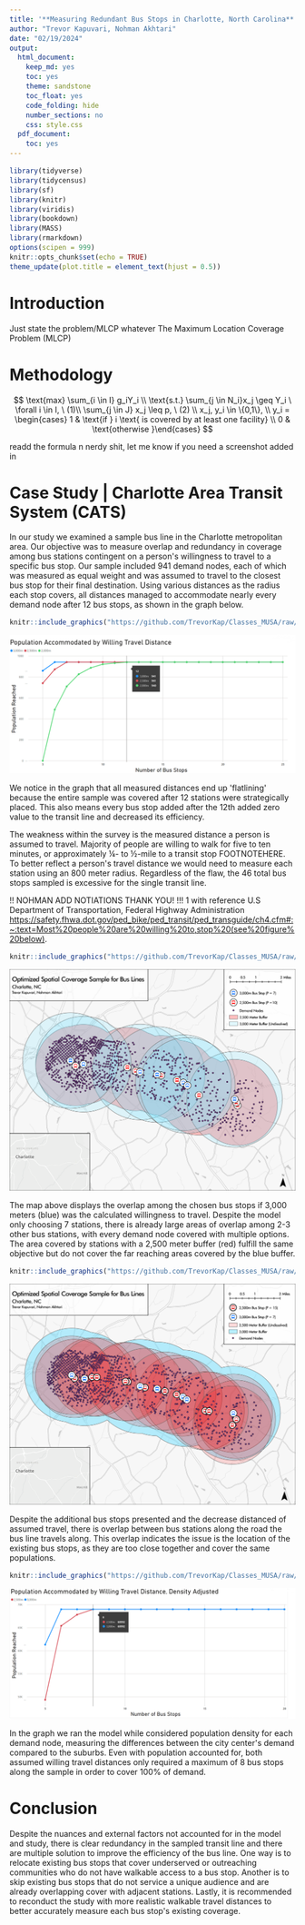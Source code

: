 ```yaml
---
title: '**Measuring Redundant Bus Stops in Charlotte, North Carolina**'
author: "Trevor Kapuvari, Nohman Akhtari"
date: "02/19/2024"
output:
  html_document:
    keep_md: yes
    toc: yes
    theme: sandstone
    toc_float: yes
    code_folding: hide
    number_sections: no
    css: style.css
  pdf_document:
    toc: yes
---
```



```r
library(tidyverse)
library(tidycensus)
library(sf)
library(knitr)
library(viridis)
library(bookdown)
library(MASS)
library(rmarkdown)
options(scipen = 999)
knitr::opts_chunk$set(echo = TRUE)
theme_update(plot.title = element_text(hjust = 0.5))
```


# Introduction

Just state the problem/MLCP whatever The Maximum Location Coverage Problem (MLCP)

# Methodology

$$
\text{max} \sum_{i \in I} g_iY_i \\
\text{s.t.} \sum_{j \in N_i}x_j \geq Y_i \ \forall i \in I, \ (1)\\
\sum_{j \in J} x_j \leq p, \ (2) \\
x_j, y_i \in \{0,1\}, \\
y_i = \begin{cases} 1 & \text{if } i \text{ is covered by at least one facility} \\
                    0 & \text{otherwise }\end{cases}
$$

readd the formula n nerdy shit, let me know if you need a screenshot added in 


# Case Study | Charlotte Area Transit System (CATS)

In our study we examined a sample bus line in the Charlotte metropolitan area. Our objective was to measure overlap and redundancy in coverage among bus stations contingent on a person's willingness to travel to a specific bus stop. Our sample included 941 demand nodes, each of which was measured as equal weight and was assumed to travel to the closest bus stop for their final destination. Using various distances as the radius each stop covers, all distances managed to accommodate nearly every demand node after 12 bus stops, as shown in the graph below.  


```r
knitr::include_graphics("https://github.com/TrevorKap/Classes_MUSA/raw/c27c6a73146d91b8650bb14d71c8ba311181cab1/SpatialOptimization/SpatialOptHW2chart1New.png")
```

![](https://github.com/TrevorKap/Classes_MUSA/raw/c27c6a73146d91b8650bb14d71c8ba311181cab1/SpatialOptimization/SpatialOptHW2chart1New.png)<!-- -->


We notice in the graph that all measured distances end up 'flatlining' because the entire sample was covered after 12 stations were strategically placed. This also means every bus stop added after the 12th added zero value to the transit line and decreased its efficiency. 

The weakness within the survey is the measured distance a person is assumed to travel. Majority of people are willing to walk for five to ten minutes, or approximately ¼- to ½-mile to a transit stop FOOTNOTEHERE. To better reflect a person's travel distance we would need to measure each station using an 800 meter radius. Regardless of the flaw, the 46 total bus stops sampled is excessive for the single transit line.  

!! NOHMAN ADD NOTIATIONS THANK YOU! !!! 1 with reference 
U.S Department of Transportation, Federal Highway Administration
https://safety.fhwa.dot.gov/ped_bike/ped_transit/ped_transguide/ch4.cfm#:~:text=Most%20people%20are%20willing%20to,stop%20(see%20figure%20below).



```r
knitr::include_graphics("https://github.com/TrevorKap/Classes_MUSA/raw/1a547eb4a4aa282760be961b8f770f284639c07c/SpatialOptimization/p10.png")
```

![](https://github.com/TrevorKap/Classes_MUSA/raw/1a547eb4a4aa282760be961b8f770f284639c07c/SpatialOptimization/p10.png)<!-- -->


The map above displays the overlap among the chosen bus stops if 3,000 meters (blue) was the calculated willingness to travel. Despite the model only choosing 7 stations, there is already large areas of overlap among 2-3 other bus stations, with every demand node covered with multiple options. The area covered by stations with a 2,500 meter buffer (red) fulfill the same objective but do not cover the far reaching areas covered by the blue buffer.  



```r
knitr::include_graphics("https://github.com/TrevorKap/Classes_MUSA/raw/1a547eb4a4aa282760be961b8f770f284639c07c/SpatialOptimization/p15.png")
```

![](https://github.com/TrevorKap/Classes_MUSA/raw/1a547eb4a4aa282760be961b8f770f284639c07c/SpatialOptimization/p15.png)<!-- -->

Despite the additional bus stops presented and the decrease distanced of assumed travel, there is overlap between bus stations along the road the bus line travels along. This overlap indicates the issue is the location of the existing bus stops, as they are too close together and cover the same populations. 


```r
knitr::include_graphics("https://github.com/TrevorKap/Classes_MUSA/raw/c27c6a73146d91b8650bb14d71c8ba311181cab1/SpatialOptimization/SpatialOptHW2chart2New.png")
```

![](https://github.com/TrevorKap/Classes_MUSA/raw/c27c6a73146d91b8650bb14d71c8ba311181cab1/SpatialOptimization/SpatialOptHW2chart2New.png)<!-- -->

In the graph we ran the model while considered population density for each demand node, measuring the differences between the city center's demand compared to the suburbs. Even with population accounted for, both assumed willing travel distances only required a maximum of 8 bus stops along the sample in order to cover 100% of demand. 


# Conclusion

Despite the nuances and external factors not accounted for in the model and study, there is clear redundancy in the sampled transit line and there are multiple solution to improve the efficiency of the bus line. One way is to relocate existing bus stops that cover underserved or outreaching communities who do not have walkable access to a bus stop. Another is to skip existing bus stops that do not service a unique audience and are already overlapping cover with adjacent stations. Lastly, it is recommended to reconduct the study with more realistic walkable travel distances to better accurately measure each bus stop's existing coverage. 
